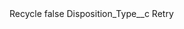 <?xml version="1.0" encoding="UTF-8"?>
<CustomMetadata xmlns="http://soap.sforce.com/2006/04/metadata" xmlns:xsi="http://www.w3.org/2001/XMLSchema-instance" xmlns:xsd="http://www.w3.org/2001/XMLSchema">
    <label>Recycle</label>
    <protected>false</protected>
    <values>
        <field>Disposition_Type__c</field>
        <value xsi:type="xsd:string">Retry</value>
    </values>
</CustomMetadata>
